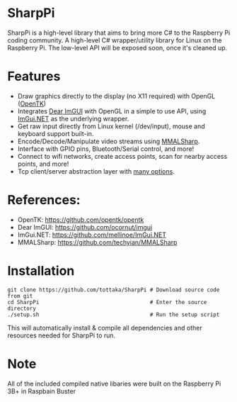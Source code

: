 # SharpPi
SharpPi is a high-level library that aims to bring more C# to the Raspberry Pi coding community. 
A high-level C# wrapper/utility library for Linux on the Raspberry Pi.
The low-level API will be exposed soon, once it's cleaned up.

# Features
- Draw graphics directly to the display (no X11 required) with OpenGL ([OpenTK](https://github.com/opentk/opentk))
- Integrates [Dear ImGUI](https://github.com/ocornut/imgui) with OpenGL in a simple to use API, using [ImGui.NET](https://github.com/mellinoe/ImGui.NET) as the underlying wrapper.
- Get raw input directly from Linux kernel (/dev/input), mouse and keyboard support built-in.
- Encode/Decode/Manipulate video streams using [MMALSharp](https://github.com/techyian/MMALSharp/).
- Interface with GPIO pins, Bluetooth/Serial control, and more!
- Connect to wifi networks, create access points, scan for nearby access points, and more!
- Tcp client/server abstraction layer with [many options](https://github.com/tottaka/SharpPi).

# References:
- OpenTK: https://github.com/opentk/opentk
- Dear ImGUI: https://github.com/ocornut/imgui
- ImGui.NET: https://github.com/mellinoe/ImGui.NET
- MMALSharp: https://github.com/techyian/MMALSharp

# Installation
```
git clone https://github.com/tottaka/SharpPi # Download source code from git
cd SharpPi									 # Enter the source directory
./setup.sh									 # Run the setup script
```
This will automatically install & compile all dependencies and other resources needed for SharpPi to run.


# Note
All of the included compiled native libaries were built on the Raspberry Pi 3B+ in Raspbain Buster